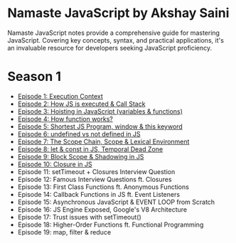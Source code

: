 # Namaste JavaScript by Akshay Saini

Namaste JavaScript notes provide a comprehensive guide for mastering JavaScript. Covering key concepts, syntax, and practical applications, it's an invaluable resource for developers seeking JavaScript proficiency.

# Season 1
- [Episode 1: Execution Context](https://github.com/ReddyDivya/rd-namaste-javaScript/blob/main/Season1/Ep-1-Execution-Context.md)
- [Episode 2: How JS is executed & Call Stack](https://github.com/ReddyDivya/rd-namaste-javaScript/blob/main/Season1/Ep-2-How-JS-Code-Executed.md)
- [Episode 3: Hoisting in JavaScript (variables & functions)](https://github.com/ReddyDivya/rd-namaste-javaScript/blob/main/Season1/Ep-3-Hoisting%20in%20JS.md)
- [Episode 4: How function works?](https://github.com/ReddyDivya/rd-namaste-javaScript/blob/main/Season1/Ep-4-How-function-works%3F.md)
- [Episode 5: Shortest JS Program, window & this keyword](https://github.com/ReddyDivya/rd-namaste-javaScript/blob/main/Season1/Ep-5-Shortest-JS-Program.md)
- [Episode 6: undefined vs not defined in JS](https://github.com/ReddyDivya/rd-namaste-javaScript/blob/main/Season1/Ep-6-Undefined-vs-Not-defined.md)
- [Episode 7: The Scope Chain, Scope & Lexical Environment](https://github.com/ReddyDivya/rd-namaste-javaScript/blob/main/Season1/Ep-7-Scope-Chain-Lexical-Environment.md)
- [Episode 8: let & const in JS, Temporal Dead Zone](https://github.com/ReddyDivya/rd-namaste-javaScript/blob/main/Season1/Ep-8-let-const-Temporal-Dead-Zone.md)
- [Episode 9: Block Scope & Shadowing in JS](https://github.com/ReddyDivya/rd-namaste-javaScript/blob/main/Season1/Ep-9-Block-Scope-and-Shadowing.md)
- [Episode 10: Closure in JS](https://github.com/ReddyDivya/rd-namaste-javaScript/blob/main/Season1/Ep-10-Closures.md)
- Episode 11: setTimeout + Closures Interview Question
- Episode 12: Famous Interview Questions ft. Closures
- Episode 13: First Class Functions ft. Anonymous Functions
- Episode 14: Callback Functions in JS ft. Event Listeners
- Episode 15: Asynchronous JavaScript & EVENT LOOP from Scratch
- Episode 16: JS Engine Exposed, Google's V8 Architecture
- Episode 17: Trust issues with setTimeout()
- Episode 18: Higher-Order Functions ft. Functional Programming
- Episode 19: map, filter & reduce

